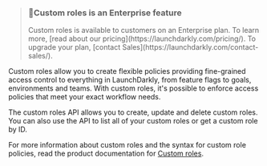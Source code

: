 <blockquote>
    <h3><span>📘</span>Custom roles is an Enterprise feature</h3>
    <p>Custom roles is available to customers on an Enterprise plan. To learn more, [read about our pricing](https://launchdarkly.com/pricing/). To upgrade your plan, [contact Sales](https://launchdarkly.com/contact-sales/).</p>
</blockquote>

Custom roles allow you to create flexible policies providing fine-grained access control to everything in LaunchDarkly, from feature flags to goals, environments and teams. With custom roles, it's possible to enforce access policies that meet your exact workflow needs. 

The custom roles API allows you to create, update and delete custom roles. You can also use the API to list all of your custom roles or get a custom role by ID.

For more information about custom roles and the syntax for custom role policies, read the product documentation for [Custom roles](https://docs.launchdarkly.com/docs/custom-roles).
